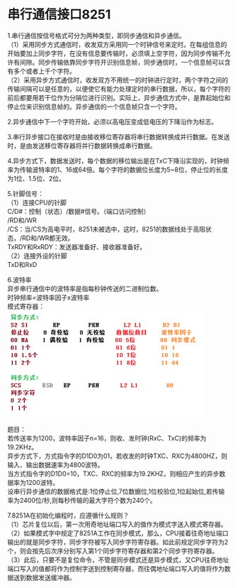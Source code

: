 # 串行通信接口8251

1.串行通信按信号格式可分为两种类型，即同步通信和异步通信。    
 （1）采用同步方式通信时，收发双方采用同一个时钟信号来定时。在每组信息的开始要加上同步字符，在没有信息要传输时，必须填上空字符，因为同步传输不允许有间隙。同步传输依靠同步字符开识别信息帧，同步通信时，一个信息帧可以含有多个或者上千个字符。  
 （2）采用异步方式通信时，收发双方不用统一的时钟进行定时，两个字符之间的传输间隔可以是任意的，以便使它有能力处理定时的串行数据，所以，每个字符的前后都要用若干位作为分隔位进行识别。实际上，异步通信方式中，是靠起始位和停止位来识别信息帧的。异步通信的一个信息帧只含一个字符。    

2.异步通信中下一个字符开始，必须以高电压变成低电压的下降沿作为标志。    

3.串行异步接口在接收时是由接收移位寄存器将串行数据转换成并行数据。在发送时，是由发送移位寄存器将并行数据转换成串行数据。  

4.异步方式下，数据发送时，每个数据的移位输出是在TxC下降沿实现的，时钟频率为传输波特率的1、16或64倍。每个字符的数据位长度为5~8位，停止位的长度为1位、1.5位、2位。  

5.针脚信号：  
 （1）连接CPU的针脚  
   C/D#：控制（状态）/数据#信号。（端口访问控制）  
   /RD和/WR  
   /CS：当/CS为高电平时，8251未被选中，这时，8251的数据线处于高阻状态，/RD和/WR都无效。  
   TxRDY和RxRDY：发送器准备好、接收器准备好。  
 （2）连接外设的针脚  
   TxD和RxD  
     
6.波特率  
 异步串行通信中的波特率是指每秒钟传送的二进制位数。  
 时钟频率=波特率因子x波特率  
 模式寄存器：  
 ![异步-同步-模式寄存器](asyn-syn.png)
   
题目：  
 若传送率为1200，波特率因子n=16，则收、发时钟(RxC、TxC)的频率为19.2KHz。   
 异步方式下，方式指令字的D1D0为01，若收发的时钟TXC、RXC为4800HZ，则输入、输出数据速率为4800波特。  
 当方式指令字的D1D0=10，TXC、RXC的频率为19.2KHZ，则相应产生的异步数据率为1200波特。  
 设串行异步通信的数据格式是:1位停止位,7位数据位,1位校验位,1位起始位,若传输率为2400位/秒,则每秒传输的最大字符个数为240个。  

7.8251A在初始化编程时，应遵循什么规则？  
 （1）芯片复位以后，第一次用奇地址端口写入的值作为模式字送入模式寄存器。   
 （2）如果模式字中规定了8251A工作在同步模式，那么，CPU接着往奇地址端口输出的就是同步字符，同步字符被写入同步字符寄存器。如此前规定同步字符为2个，则会按先后次序分别写入第1个同步字符寄存器和第2个同步字符寄存器。   
 （3）此后，只要不是复位命令，不管是同步模式还是异步模式，又CPU往奇地址端口写入的值都将作为控制字送到控制寄存器，而往偶地址端口写入的值将作为数据送到数据发送缓冲器。  
